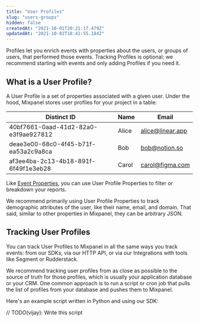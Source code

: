 ```yaml
---
title: "User Profiles"
slug: "users-groups"
hidden: false
createdAt: "2021-10-01T20:21:17.479Z"
updatedAt: "2021-10-02T18:41:55.184Z"
---
```


Profiles let you enrich events with properties about the users, or groups of users, that performed those events. Tracking Profiles is optional; we recommend starting with events and only adding Profiles if you need it.


## What is a User Profile?
A User Profile is a set of properties associated with a given user. Under the hood, Mixpanel stores user profiles for your project in a table:

| Distinct ID | Name | Email
| --- | --- | --- |
| 40bf7661-0aad-41d2-82a0-e3f9ae927812 | Alice | alice@linear.app |
| deae3e00-68c0-4f45-b71f-ea53a2c9a8ca | Bob | bob@notion.so |
| af3ee4ba-2c13-4b18-891f-6f49f1e3eb28 | Carol | carol@figma.com |

Like [Event Properties](doc:events-properties), you can use User Profile Properties to filter or breakdown your reports.

We recommend primarily using User Profile Properties to track demographic attributes of the user, like their name, email, and domain. That said, similar to other properties in Mixpanel, they can be arbitrary JSON.


## Tracking User Profiles
You can track User Profiles to Mixpanel in all the same ways you track events: from our SDKs, via our HTTP API, or via our Integrations with tools like Segment or Rudderstack.

We recommend tracking user profiles from as close as possible to the source of truth for those profiles, which is usually your application database or your CRM. One common approach is to run a script or cron job that pulls the list of profiles from your database and pushes them to Mixpanel.

Here's an example script written in Python and using our SDK:

// TODO(vijay): Write this script
